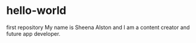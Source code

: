 # hello-world
first repository
My name is Sheena Alston and I am a content creator and future app developer.
